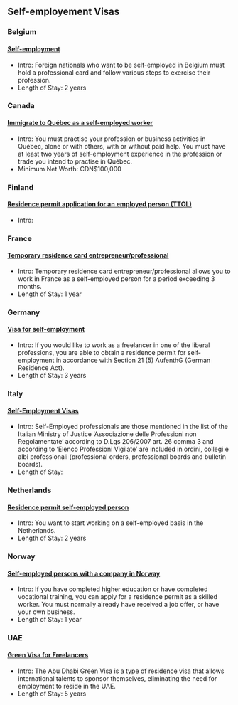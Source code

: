## Self-employement Visas

### Belgium

#### [Self-employment](https://www.belgium.be/en/work/coming_to_work_in_belgium/self_employment)

- Intro: Foreign nationals who want to be self-employed in Belgium must hold a professional card and follow various steps to exercise their profession. 
- Length of Stay: 2 years

### Canada

#### [Immigrate to Québec as a self-employed worker](https://www.quebec.ca/en/immigration/immigrate-business/self-employed-workers)

- Intro: You must practise your profession or business activities in Québec, alone or with others, with or without paid help. You must have at least two years of self-employment experience in the profession or trade you intend to practise in Québec.
- Minimum Net Worth: CDN$100,000

### Finland

#### [Residence permit application for an employed person (TTOL)](https://migri.fi/en/residence-permit-for-an-employed-person)

- Intro:

### France

#### [Temporary residence card entrepreneur/professional](https://www.service-public.fr/particuliers/vosdroits/F35495/2_1_1_9?idFicheParent=N110&lang=en#2_1_1_9)

- Intro: Temporary residence card entrepreneur/professional allows you to work in France as a self-employed person for a period exceeding 3 months.
- Length of Stay: 1 year

### Germany

#### [Visa for self-employment](https://www.make-it-in-germany.com/en/visa/kinds-of-visa/work-qualified-professionals/)

- Intro: If you would like to work as a freelancer in one of the liberal professions, you are able to obtain a residence permit for self-employment in accordance with Section 21 (5) AufenthG (German Residence Act).   
- Length of Stay: 3 years

### Italy

#### [Self-Employment Visas](https://consboston.esteri.it/consolato_boston/en/i_servizi/per_chi_si_reca_in_italia/self-employment-visas.html)

- Intro: Self-Employed professionals are those mentioned in the list of the Italian Ministry of Justice ‘Associazione delle Professioni non Regolamentate’ according to D.Lgs 206/2007 art. 26 comma 3 and according to ‘Elenco Professioni Vigilate’ are included in ordini, collegi e albi professionali (professional orders, professional boards and bulletin boards).
- Length of Stay:

### Netherlands

#### [Residence permit self-employed person](https://ind.nl/en/residence-permits/work/residence-permit-self-employed-person)

- Intro: You want to start working on a self-employed basis in the Netherlands.
- Length of Stay: 2 years

### Norway

#### [Self-employed persons with a company in Norway](https://www.udi.no/en/want-to-apply/work-immigration/skilled-workers/#link-831)

- Intro: If you have completed higher education or have completed vocational training, you can apply for a residence permit as a skilled worker. You must normally already have received a job offer, or have your own business.
- Length of Stay: 1 year

### UAE

#### [Green Visa for Freelancers](https://adro.gov.ae/Visas/Types-of-Visas/Abu-Dhabi-Green-Visa/Freelancers)

- Intro: The Abu Dhabi Green Visa is a type of residence visa that allows international talents to sponsor themselves, eliminating the need for employment to reside in the UAE.   
- Length of Stay: 5 years
